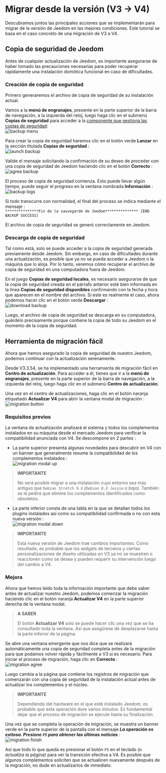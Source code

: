 # Migrar desde la versión (V3 → V4)

Descubramos juntos las principales acciones que se implementarán para migrar de la versión de Jeedom en las mejores condiciones. Este tutorial se basa en el caso concreto de una migración de V3 a V4.

## Copia de seguridad de Jeedom

Antes de cualquier actualización de Jeedom, es importante asegurarse de haber tomado las precauciones necesarias para poder recuperar rápidamente una instalación domótica funcional en caso de dificultades.

### Creación de copia de seguridad

Primero generaremos el archivo de copia de seguridad de su instalación actual.

Vamos a la **menú de engranajes**, presente en la parte superior de la barra de navegación, a la izquierda del reloj, luego haga clic en el submenú **Copias de seguridad** para acceder a la [componente que gestiona las copias de seguridad](https://doc.jeedom.com/es_ES/core/3.3/backup):    
![backup menu](images/migrate-version01.png)

Para crear la copia de seguridad haremos clic en el botón verde **Lanzar** en la sección titulada **Copias de seguridad** :    
![launch backup](images/migrate-version02.png)

Valide el mensaje solicitando la confirmación de su deseo de proceder con una copia de seguridad de Jeedom haciendo clic en el botón **Correcto** :    
![agree backup](images/migrate-version03.png)

El proceso de copia de seguridad comienza. Esto puede llevar algún tiempo, puede seguir el progreso en la ventana nombrada **Información** :    
![backup logs](images/migrate-version04.png)

Si todo transcurre con normalidad, el final del proceso se indica mediante el mensaje :      
``***************Fin de la sauvegarde de Jeedom*************** [END BACKUP SUCCESS]``

El archivo de copia de seguridad se generó correctamente en Jeedom.

### Descarga de copia de seguridad

Tal como está, solo se puede acceder a la copia de seguridad generada previamente desde Jeedom. Sin embargo, en caso de dificultades durante una actualización, es posible que ya no se pueda acceder a Jeedom o la máquina que lo aloja. Por lo tanto, veremos cómo recuperar el archivo de copia de seguridad en una computadora fuera de Jeedom.

En el juego **Copias de seguridad locales**, es necesario asegurarse de que la copia de seguridad creada en el párrafo anterior esté bien informada en la línea **Copias de seguridad disponibles** confirmando con la fecha y hora que aparecen en el nombre del archivo. Si este es realmente el caso, ahora podemos hacer clic en el botón verde **Descargar** :    
![download backup](images/migrate-version05.png)

Luego, el archivo de copia de seguridad se descarga en su computadora, guárdelo precisamente porque contiene la copia de todo su Jeedom en el momento de la copia de seguridad.

## Herramienta de migración fácil

Ahora que hemos asegurado la copia de seguridad de nuestro Jeedom, podemos continuar con la actualización serenamente.

Desde V3.3.54, se ha implementado una herramienta de migración fácil en **Centro de actualización**. Para acceder a él, tienes que ir a la **menú de engranajes**, presente en la parte superior de la barra de navegación, a la izquierda del reloj, luego haga clic en el submenú **Centro de actualización**.

Una vez en el centro de actualizaciones, haga clic en el botón naranja etiquetado **Actualizar V4** para abrir la ventana modal de migración :    
![migration button](images/migrate-version06.png)

### Requisitos previos

La ventana de actualización analizará el sistema y todos los complementos instalados en su máquina desde el mercado Jeedom para verificar la compatibilidad anunciada con V4. Se descompone en 2 partes :

- La parte superior presenta algunas novedades para descubrir en V4 con un banner que generalmente resume la compatibilidad de los complementos instalados :    
![migration modal up](images/migrate-version07.png)

>**IMPORTANTE**
>
>No será posible migrar a una instalación cuyo entorno sea más antiguo que ``Debian Stretch 9.X`` *(``Debian 8.X Jessie`` o bajo)*. También se le pedirá que elimine los complementos identificados como obsoletos.

- La parte inferior consta de una tabla en la que se detallan todos los plugins instalados así como su compatibilidad confirmada o no con esta nueva versión :    
![migration modal down](images/migrate-version08.png)

> **IMPORTANTE**    
>
>Esta nueva versión de Jeedom trae cambios importantes. Como resultado, es probable que los widgets de terceros y ciertas personalizaciones de diseño utilizadas en V3 ya no se muestren o reaccionen como se desea y pueden requerir su intervención luego del cambio a V4.

### Mejora

Ahora que hemos leído toda la información importante que debe saber antes de actualizar nuestro Jeedom, podemos comenzar la migración haciendo clic en el botón naranja **Actualizar V4** en la parte superior derecha de la ventana modal.

> **A SABER**   
>
>El botón **Actualizar V4** solo se puede hacer clic una vez que se ha consultado toda la ventana. Así que asegúrese de desplazarse hasta la parte inferior de la página.

Se abre una ventana emergente que nos dice que se realizará automáticamente una copia de seguridad completa antes de la migración para que podamos volver rápida y fácilmente a V3 si es necesario.
Para iniciar el proceso de migración, haga clic en **Correcto** :    
![migration agree](images/migrate-version09.png)

Luego cambia a la página que contiene los registros de migración que comenzarán con una copia de seguridad de la instalación actual antes de actualizar los complementos y el núcleo.

> **IMPORTANTE**    
>
>Dependiendo del hardware en el que esté instalado Jeedom, es probable que esta operación dure varios minutos. Es fundamental dejar que el proceso de migración se ejecute hasta su finalización.

Una vez que se completa la operación de migración, se muestra un banner verde en la parte superior de la pantalla con el mensaje ***La operación es exitosa. Presione `F5` para obtener las últimas noticias*** :    
![migration finish](images/migrate-version10.png)

Así que todo lo que queda es presionar el botón `F5` en el teclado *(o actualiza la página)* para ver la transición efectiva a V4. Es posible que algunos complementos soliciten que se actualicen nuevamente después de la migración, no dude en actualizarlos de inmediato.
